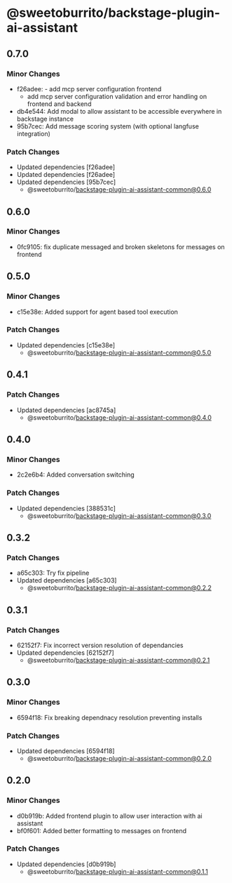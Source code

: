 # @sweetoburrito/backstage-plugin-ai-assistant

## 0.7.0

### Minor Changes

- f26adee: - add mcp server configuration frontend
  - add mcp server configuration validation and error handling on frontend and backend
- db4e544: Add modal to allow assistant to be accessible everywhere in backstage instance
- 95b7cec: Add message scoring system (with optional langfuse integration)

### Patch Changes

- Updated dependencies [f26adee]
- Updated dependencies [f26adee]
- Updated dependencies [95b7cec]
  - @sweetoburrito/backstage-plugin-ai-assistant-common@0.6.0

## 0.6.0

### Minor Changes

- 0fc9105: fix duplicate messaged and broken skeletons for messages on frontend

## 0.5.0

### Minor Changes

- c15e38e: Added support for agent based tool execution

### Patch Changes

- Updated dependencies [c15e38e]
  - @sweetoburrito/backstage-plugin-ai-assistant-common@0.5.0

## 0.4.1

### Patch Changes

- Updated dependencies [ac8745a]
  - @sweetoburrito/backstage-plugin-ai-assistant-common@0.4.0

## 0.4.0

### Minor Changes

- 2c2e6b4: Added conversation switching

### Patch Changes

- Updated dependencies [388531c]
  - @sweetoburrito/backstage-plugin-ai-assistant-common@0.3.0

## 0.3.2

### Patch Changes

- a65c303: Try fix pipeline
- Updated dependencies [a65c303]
  - @sweetoburrito/backstage-plugin-ai-assistant-common@0.2.2

## 0.3.1

### Patch Changes

- 62152f7: Fix incorrect version resolution of dependancies
- Updated dependencies [62152f7]
  - @sweetoburrito/backstage-plugin-ai-assistant-common@0.2.1

## 0.3.0

### Minor Changes

- 6594f18: Fix breaking dependnacy resolution preventing installs

### Patch Changes

- Updated dependencies [6594f18]
  - @sweetoburrito/backstage-plugin-ai-assistant-common@0.2.0

## 0.2.0

### Minor Changes

- d0b919b: Added frontend plugin to allow user interaction with ai assistant
- bf0f601: Added better formatting to messages on frontend

### Patch Changes

- Updated dependencies [d0b919b]
  - @sweetoburrito/backstage-plugin-ai-assistant-common@0.1.1
